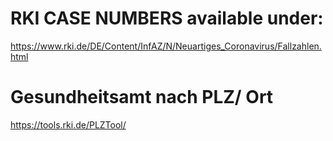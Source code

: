 # RKI CASE NUMBERS available under:

https://www.rki.de/DE/Content/InfAZ/N/Neuartiges_Coronavirus/Fallzahlen.html 

# Gesundheitsamt nach PLZ/ Ort

https://tools.rki.de/PLZTool/ 
